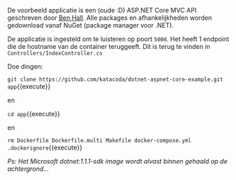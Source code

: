 De voorbeeld applicatie is een (oude :D) ASP.NET Core MVC API geschreven door [Ben Hall](https://github.com/katacoda/dotnet-aspnet-core-example). Alle packages en afhankelijkheden worden gedownload vanaf NuGet (package manager voor .NET).

De applicatie is ingesteld om te luisteren op poort `5000`. Het heeft 1 endpoint die de hostname van de container teruggeeft. Dit is terug te vinden in `Controllers/IndexController.cs`


Doe dingen:

```git clone https://github.com/katacoda/dotnet-aspnet-core-example.git app```{{execute}}

en

```cd app```{{execute}}

en 

```rm Dockerfile Dockerfile.multi Makefile docker-compose.yml .dockerignore```{{execute}}



*Ps: Het Microsoft dotnet:1.1.1-sdk image wordt alvast binnen gehaald op de achtergrond...*

